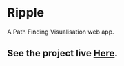 # Ripple

A Path Finding Visualisation web app.

## See the project live [Here](https://peeyushkumar.github.io/ripple/).